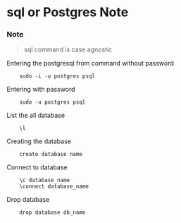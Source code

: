 # sql or Postgres Note 

### Note
>    sql command is case agnostic

Entering the postgresql from command without password
```
    sudo -i -u postgres psql
```

Entering with password
```
    sudo -u postgres psql
```

List the all database
```
    \l
```

Creating the database
```
    create database name
```
Connect to database
```
    \c database_name
    \connect database_name
```

Drop database
```
    drop database db_name
```

